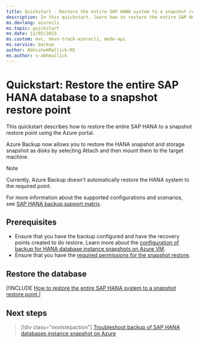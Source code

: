 ```yaml
---
title: Quickstart - Restore the entire SAP HANA system to a snapshot restore point
description: In this quickstart, learn how to restore the entire SAP HANA system to a snapshot restore point.
ms.devlang: azurecli
ms.topic: quickstart
ms.date: 11/02/2023
ms.custom: mvc, devx-track-azurecli, mode-api
ms.service: backup
author: AbhishekMallick-MS
ms.author: v-abhmallick
---
```


# Quickstart: Restore the entire SAP HANA database to a snapshot restore point

This quickstart describes how to restore the entire SAP HANA to a snapshot restore point using the Azure portal.

Azure Backup now allows you to restore the HANA snapshot and storage snapshot as disks by selecting Attach and then mount them to the target machine.

>[!Note]
>Currently, Azure Backup doesn't automatically restore the HANA system to the required point.

For more information about the supported configurations and scenarios, see [SAP HANA backup support matrix](sap-hana-backup-support-matrix.md).

## Prerequisites

- Ensure that you have the backup configured and have the recovery points created to do restore. Learn more about the [configuration of backup for HANA database instance snapshots on Azure VM](sap-hana-database-instances-backup.md).  
- Ensure that you have the [required permissions for the snapshot restore](sap-hana-database-instances-restore.md#permissions-required-for-the-snapshot-restore).

## Restore the database

[!INCLUDE [How to restore the entire SAP HANA system to a snapshot restore point.](../../includes/backup-azure-restore-entire-sap-hana-system-to-snapshot-restore-point.md)]

## Next steps

> [!div class="nextstepaction"]
> [Troubleshoot backup of SAP HANA databases instance snapshot on Azure](sap-hana-database-instance-troubleshoot.md)

